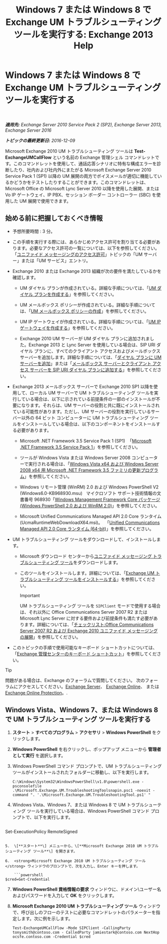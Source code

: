﻿---
title: 'Windows 7 または Windows 8 で Exchange UM トラブルシューティング ツールを実行する: Exchange 2013 Help'
TOCTitle: Windows 7 または Windows 8 で Exchange UM トラブルシューティング ツールを実行する
ms:assetid: 98d6869d-ee4a-4088-849d-ef75b0f5d932
ms:mtpsurl: https://technet.microsoft.com/ja-jp/library/Ff851872(v=EXCHG.150)
ms:contentKeyID: 56270074
ms.date: 04/24/2018
mtps_version: v=EXCHG.150
ms.translationtype: HT
---

# Windows 7 または Windows 8 で Exchange UM トラブルシューティング ツールを実行する

 

_**適用先:** Exchange Server 2010 Service Pack 2 (SP2), Exchange Server 2013, Exchange Server 2016_

_**トピックの最終更新日:** 2016-12-09_

Microsoft Exchange 2010 UM トラブルシューティング ツールは **Test-ExchangeUMCallFlow** という名前の Exchange 管理シェル コマンドレットです。このコマンドレットを使用して、通話応答シナリオに特有な構成エラーを診断したり、社内および社内外にまたがる Microsoft Exchange Server 2010 Service Pack 1 (SP1) 以降の UM 展開の両方でボイスメールが適切に機能しているかどうかをテストしたりすることができます。このコマンドレットは、Microsoft Office の Microsoft Lync Server 2010 以降を使用した展開、または Vo IP ゲートウェイ、IP PBX、セッション ボーダー コントローラー (SBC) を使用した UM 展開で使用できます。

## 始める前に把握しておくべき情報

  - 予想所要時間 : 3 分。

  - この手順を実行する際には、あらかじめアクセス許可を割り当てる必要があります。必要なアクセス許可の一覧については、以下を参照してください。「[ユニファイド メッセージングのアクセス許可](unified-messaging-permissions-exchange-2013-help.md)」トピックの「UM サーバー」または「UM サービス」エントリ。

  - Exchange 2010 または Exchange 2013 組織が次の要件を満たしているかを確認します。
    
      - UM ダイヤル プランが作成されている。詳細な手順については、「[UM ダイヤル プランを作成する](https://docs.microsoft.com/ja-jp/exchange/voice-mail-unified-messaging/connect-voice-mail-system/create-um-dial-plan)」を参照してください。
    
      - UM メールボックス ポリシーが作成されている。詳細な手順については、「[UM メールボックス ポリシーの作成](https://docs.microsoft.com/ja-jp/exchange/voice-mail-unified-messaging/set-up-voice-mail/create-um-mailbox-policy)」を参照してください。
    
      - UM IP ゲートウェイが作成されている。詳細な手順については、「[UM IP ゲートウェイを作成する](https://docs.microsoft.com/ja-jp/exchange/voice-mail-unified-messaging/connect-voice-mail-system/create-um-ip-gateway)」を参照してください。
    
      - Exchange 2010 UM サーバーが UM ダイヤル プランに追加されました。Exchange 2013 と Lync Server を使用している場合は、SIP URI ダイヤル プランに、すべてのクライアント アクセスおよびメールボックス サーバーを追加します。詳細な手順については、「[ダイヤル プランに UM サーバーを追加](https://go.microsoft.com/fwlink/p/?linkid=313051)」または「[メールボックス サーバーとクライアント アクセス サーバーを SIP URI ダイヤル プランに追加する](add-mailbox-and-client-access-servers-to-a-sip-uri-dial-plan-exchange-2013-help.md)」を参照してください。

  - Exchange 2013 メールボックス サーバーで Exchange 2010 SP1 以降を使用して、ローカル UM サーバーで UM トラブルシューティング ツールを実行している場合は、以下に示されている前提条件の一部のインストールが不要になります。それらは、UM サーバーの役割と共に既にインストールされている可能性があります。ただし、UM サーバーの役割を実行しているサーバー以外の 64 ビット コンピューターに UM トラブルシューティング ツールをインストールしている場合は、以下のコンポーネントをインストールする必要があります。
    
      - Microsoft .NET Framework 3.5 Service Pack 1 (SP1)  「[Microsoft .NET Framework 3.5 Service Pack 1](https://go.microsoft.com/fwlink/p/?linkid=152380)」を参照してください。
    
      - ツールが Windows Vista または Windows Server 2008 コンピューターで実行される場合は、「[Windows Vista x64 および Windows Server 2008 x64 用 Microsoft .NET Framework 3.5 ファミリの更新プログラム](https://go.microsoft.com/fwlink/?linkid=178998)」を参照してください。
    
      - Windows リモート管理 (WinRM) 2.0 および Windows PowerShell V2 (Windows6.0-KB968930.msu)   マイクロソフト サポート技術情報の文書番号 968930「[Windows Management Framework Core パッケージ (Windows PowerShell 2.0 および WinRM 2.0)](http://go.microsoft.com/fwlink/p/?linkid=3052&kbid=968930)」を参照してください。
    
      - Microsoft Unified Communications Managed API 2.0 Core ランタイム (UcmaRuntimeWebDownloadX64.msi)。  「[Unified Communications Managed API 2.0 Core ランタイム (64-bit)](https://go.microsoft.com/fwlink/p/?linkid=198175)」を参照してください。

  - UM トラブルシューティング ツールをダウンロードして、インストールします。
    
      - Microsoft ダウンロード センターから[ユニファイド メッセージング トラブルシューティング ツール](https://go.microsoft.com/fwlink/p/?linkid=182625)をダウンロードします。
    
      - このツールをインストールします。詳細については、「[Exchange UM トラブルシューティング ツールをインストールする](install-the-exchange-um-troubleshooting-tool-exchange-2013-help.md)」を参照してください。
        

        > [!IMPORTANT]
        > UM トラブルシューティング ツールを <CODE>SIPClient</CODE> モードで使用する場合は、それ以外に Office Communications Server 2007 R2 または Microsoft Lync Server に対する要件および前提条件も満たす必要があります。詳細については、「<A href="https://go.microsoft.com/fwlink/p/?linkid=311961">チェックリスト:Office Communications Server 2007 R2 および Exchange 2010 ユニファイド メッセージングの展開</A>」を参照してください。



  - このトピックの手順で使用可能なキーボード ショートカットについては、「[Exchange 管理センターのキーボード ショートカット](keyboard-shortcuts-in-the-exchange-admin-center-exchange-online-protection-help.md)」を参照してください。


> [!TIP]
> 問題がある場合は、Exchange のフォーラムで質問してください。 次のフォーラムにアクセスしてください。<A href="https://go.microsoft.com/fwlink/p/?linkid=60612">Exchange Server</A>、 <A href="https://go.microsoft.com/fwlink/p/?linkid=267542">Exchange Online</A>、 または <A href="https://go.microsoft.com/fwlink/p/?linkid=285351">Exchange Online Protection</A>。.



## Windows Vista、Windows 7、または Windows 8 で UM トラブルシューティング ツールを実行する

1.  <strong>スタート</strong> \> <strong>すべてのプログラム</strong> \> <strong>アクセサリ</strong> \> <strong>Windows PowerShell</strong> をクリックします。

2.  <strong>Windows PowerShell</strong> を右クリックし、ポップアップ メニューから <strong>管理者として実行</strong> を選択します。

3.  Windows PowerShell コマンド プロンプトで、UM トラブルシューティング ツールがインストールされたフォルダーに移動し、以下を実行します。
    
        C:\Windows\System32\WindowsPowerShell\v1.0\powershell.exe -psconsolefile .\Microsoft.Exchange.UM.TroubleshootingToolsnapin.psc1 -noexit -command ". '.\Microsoft.Exchange.UM.TroubleshootingTool.ps1' "

4.  Windows Vista、Windows 7、または Windows 8 で UM トラブルシューティング ツールを実行している場合は、Windows PowerShell コマンド プロンプトで、以下を実行します。
    
    ```powershell
Set-ExecutionPolicy RemoteSigned
```

5.  \[**スタート**\] メニューから、\[**Microsoft Exchange 2010 UM トラブルシューティング ツール**\] を開きます。

6.  <strong>Microsoft Exchange 2010 UM トラブルシューティング ツール</strong> ウィンドウのプロンプトで、次を入力し、Enter キーを押します。
    
    ```powershell
$cred=Get-Credential
```

7.  <strong>Windows PowerShell 資格情報の要求</strong> ウィンドウに、ドメイン\\ユーザー名およびパスワードを入力して <strong>OK</strong> をクリックします。

8.  <strong>Microsoft Exchange 2010 UM トラブルシューティング ツール</strong> ウィンドウで、呼び出しのフローのテストに必要なコマンドレットのパラメーターを指定します。次に例を示します。
    
        Test-ExchangeUMCallFlow -Mode SIPClient -CallingParty tonysmith@contoso.com - CalledParty jamiestark@contoso.com NextHop ocsfe.contoso.com -Credential $cred

